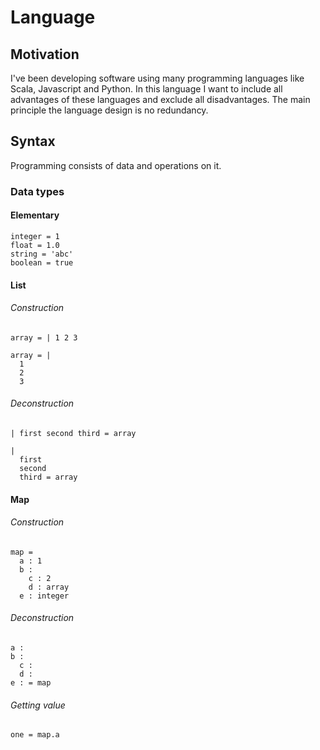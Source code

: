 # Language

## Motivation

I've been developing software using many programming languages like Scala, Javascript and Python. In this language I want to include all advantages of these languages and exclude all disadvantages. The main principle the language design is no redundancy.

## Syntax

Programming consists of data and operations on it.

### Data types

#### Elementary

```
integer = 1
float = 1.0
string = 'abc'
boolean = true
```

#### List

###### Construction

```
array = | 1 2 3
```

```
array = |
  1
  2
  3
```

###### Deconstruction

```
| first second third = array
```

```
|
  first
  second
  third = array
```

#### Map

###### Construction

```
map =
  a : 1
  b :
    c : 2
    d : array
  e : integer
```

###### Deconstruction

```
a :
b :
  c :
  d :
e : = map
```

###### Getting value

```
one = map.a
```
